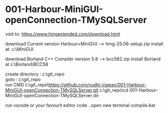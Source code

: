 # 001-Harbour-MiniGUI-openConnection-TMySQLServer

visit to:
https://www.hmgextended.com/download.html

download Current version Harbour+MiniGUI
--> hmg-25.06-setup.zip
install at: c:\MiniGUI

download Borland C++ Compiler version 5.8
--> bcc582.zip
install Borland at c:\Borland\BCC58

create directory	: c:\git_repo\
goto		        : c:\git_repo\
run CMD
c:\git_repo\https://github.com/yudhi-irawan/001-Harbour-MiniGUI-openConnection-TMySQLServer.git <enter>
c:\git_repo\cd 001-Harbour-MiniGUI-openConnection-TMySQLServer
dir

run vscode or your favourit editor
code .
open new terminal
compile.bat <enter>




